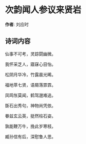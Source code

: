 # 次韵闻人参议来贤岩

**作者**: 刘应时

## 诗词内容

仙事不可考，灵踪閟幽微。

我怀采芝人，寤寐心目怡。

松阴月华冷，竹露晨光晞。

福地萃七贤，语屑落霏霏。

凤鸣怅莫闻，鹤驾邈难追。

斲石出秀句，神物尚凭依。

眷兹玄云英，挺然柱石姿。

孰能鞭万牛，挽此岁寒枝。

臧孙信有后，深慰鲁人思。

